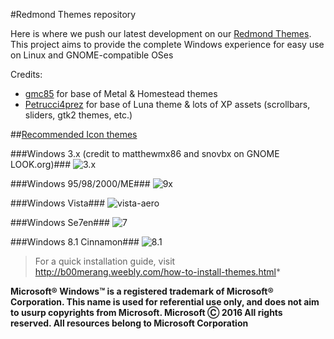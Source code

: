 #Redmond Themes repository

Here is where we push our latest development on our [Redmond Themes](http://b00merang.weebly.com/redmond-collection.html). This project aims to provide the complete Windows experience for easy use on Linux and GNOME-compatible OSes

Credits: 
- [gmc85](https://www.gnome-look.org/member/334314/) for base of Metal & Homestead themes
- [Petrucci4prez](https://github.com/petrucci4prez/) for base of Luna theme & lots of XP assets (scrollbars, sliders, gtk2 themes, etc.)

##[Recommended Icon themes](http://b00merang.weebly.com/icon-themes.html)

###Windows 3.x (credit to matthewmx86 ​and snovbx on GNOME LOOK.org)###
![3.x](https://cloud.githubusercontent.com/assets/15310985/15758500/e45aed8a-28d8-11e6-933e-a52e7f24135e.png)

###Windows 95/98/2000/ME###
![9x](http://b00merang.weebly.com/uploads/1/6/8/1/16813022/screenshot-2016-10-14-17-06-00_orig.png)

###Windows Vista###
![vista-aero](http://b00merang.weebly.com/uploads/1/6/8/1/16813022/screenshot-2016-10-13-17-07-53_orig.png)

###Windows Se7en###
![7](http://b00merang.weebly.com/uploads/1/6/8/1/16813022/screenshot-2016-09-26-11-44-04_orig.png)

###Windows 8.1 Cinnamon###
![8.1](http://b00merang.weebly.com/uploads/1/6/8/1/16813022/8608806_orig.png?294)

> For a quick installation guide, visit http://b00merang.weebly.com/how-to-install-themes.html*

**Microsoft® Windows™ is a registered trademark of Microsoft® Corporation. This name is used for referential use only, and does not aim to usurp copyrights from Microsoft. Microsoft Ⓒ 2016 All rights reserved. All resources belong to Microsoft Corporation**
